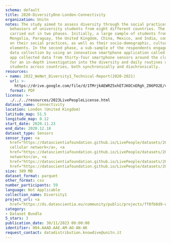 ```yaml
---
schema: default
title: 2020-DiversityOne-London-Connectivity
organization: Unitn
notes: The study aimed to assess diversity through the social practices and daily
  behaviors of university students from eight different countries. The research was
  carried out in two phases. Initially, a large sample of students from Denmark, Italy,
  Mongolia, Paraguay, the United Kingdom, China, Mexico, and India, completed a survey
  on their social practices, as well as their socio-demographic, cultural, and psychological
  elements. In the second phase, a sub-sample of the respondents engaged in a four-week
  data collection by using an innovative smartphone application called iLog. This
  app collected data from thirty-four smartphone sensors around the clock, allowing
  for an in-depth investigation into the diversity and daily routines of university
  students across countries, both synchronically and diachronically.
resources:
- name: 2022_WeNet_Diversity1_Technical-Report(2020-2021)
  url: >-
    https://drive.google.com/file/d/1TMrjkAEWRZ5xhETJKOCnERgh_Z06PO2E/view?usp=drive_link
  format: PDF
license: >-
  ./../../resources/2023LivePeopleLicense.html
dataset_name: Connectivity
location: London (United Kingdom)
latitude_map: 51.5
longitude_map: 0.12
start_date: 2020.11.23
end_date: 2020.12.18
dataset_type: Sensors
sensor_type: <a 
  href="https://datascientiafoundation.github.io/LivePeople/datasets/2020-DV1-London-Cellular%20Network/">
  cellular network</a>, <a 
  href="https://datascientiafoundation.github.io/LivePeople/datasets/2020-DV1-London-Wifi%20Networks%20Event/">wifi
  networks</a>, <a 
  href="https://datascientiafoundation.github.io/LivePeople/datasets/2020-DV1-London-Wifi%20Event/">wifi</a>,  <a
  href="https://datascientiafoundation.github.io/LivePeople/datasets/2020-DV1-London-Bluetooth%20Normal%20Event/">bluetooth</a>
size: 389 MB
dataset_format: parquet
other_format: csv
number_participants: 59
language: Not Applicable
collection_name: Diversity1
project_url: <a 
  href="https://ds.datascientia.eu/community/public/projects/ff8fb8d9-ecfd-4c39-bc09-c80eb4d90400">https://ds.datascientia.eu/community/public/projects/ff8fb8d9-ecfd-4c39-bc09-c80eb4d90400</a>
category:
- Dataset Bundle
5_stars: 3
publication_date: 30/11/2023 00:00:00
identifier: 004.AAAD.AAE.AM-AO-AN-AK
request_contact: datadistribution.knowdive@unitn.it
---
```

